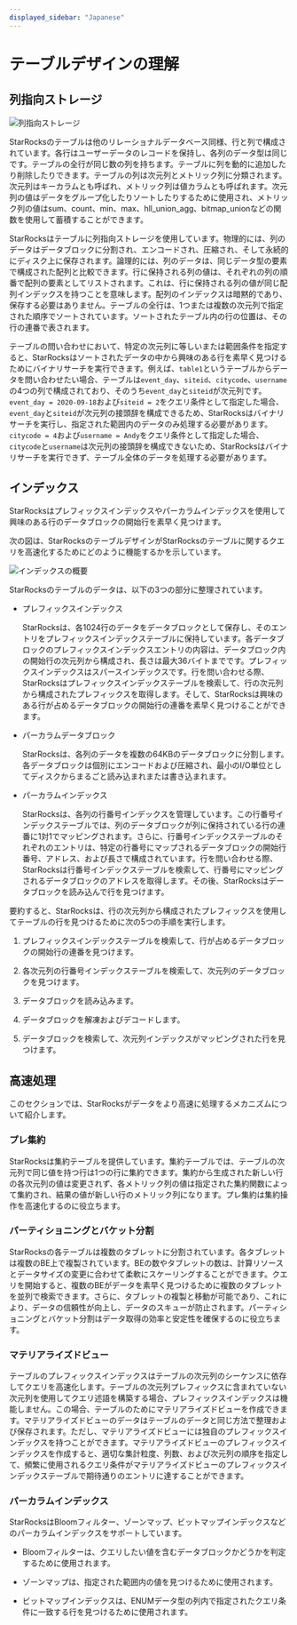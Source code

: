 ```yaml
---
displayed_sidebar: "Japanese"
---
```


# テーブルデザインの理解

## 列指向ストレージ

![列指向ストレージ](../assets/3.1-1.png)

StarRocksのテーブルは他のリレーショナルデータベース同様、行と列で構成されています。各行はユーザーデータのレコードを保持し、各列のデータ型は同じです。テーブルの全行が同じ数の列を持ちます。テーブルに列を動的に追加したり削除したりできます。テーブルの列は次元列とメトリック列に分類されます。次元列はキーカラムとも呼ばれ、メトリック列は値カラムとも呼ばれます。次元列の値はデータをグループ化したりソートしたりするために使用され、メトリック列の値はsum、count、min、max、hll_union_agg、bitmap_unionなどの関数を使用して蓄積することができます。

StarRocksはテーブルに列指向ストレージを使用しています。物理的には、列のデータはデータブロックに分割され、エンコードされ、圧縮され、そして永続的にディスク上に保存されます。論理的には、列のデータは、同じデータ型の要素で構成された配列と比較できます。行に保持される列の値は、それぞれの列の順番で配列の要素としてリストされます。これは、行に保持される列の値が同じ配列インデックスを持つことを意味します。配列のインデックスは暗黙的であり、保存する必要はありません。テーブルの全行は、1つまたは複数の次元列で指定された順序でソートされています。ソートされたテーブル内の行の位置は、その行の連番で表されます。

テーブルの問い合わせにおいて、特定の次元列に等しいまたは範囲条件を指定すると、StarRocksはソートされたデータの中から興味のある行を素早く見つけるためにバイナリサーチを実行できます。例えば、`table1`というテーブルからデータを問い合わせたい場合、テーブルは`event_day`、`siteid`、`citycode`、`username`の4つの列で構成されており、そのうち`event_day`と`siteid`が次元列です。`event_day = 2020-09-18`および`siteid = 2`をクエリ条件として指定した場合、`event_day`と`siteid`が次元列の接頭辞を構成できるため、StarRocksはバイナリサーチを実行し、指定された範囲内のデータのみ処理する必要があります。`citycode = 4`および`username = Andy`をクエリ条件として指定した場合、`citycode`と`username`は次元列の接頭辞を構成できないため、StarRocksはバイナリサーチを実行できず、テーブル全体のデータを処理する必要があります。

## インデックス

StarRocksはプレフィックスインデックスやパーカラムインデックスを使用して興味のある行のデータブロックの開始行を素早く見つけます。

次の図は、StarRocksのテーブルデザインがStarRocksのテーブルに関するクエリを高速化するためにどのように機能するかを示しています。

![インデックスの概要](../assets/3.1-2.png)

StarRocksのテーブルのデータは、以下の3つの部分に整理されています。

- プレフィックスインデックス
  
  StarRocksは、各1024行のデータをデータブロックとして保存し、そのエントリをプレフィックスインデックステーブルに保持しています。各データブロックのプレフィックスインデックスエントリの内容は、データブロック内の開始行の次元列から構成され、長さは最大36バイトまでです。プレフィックスインデックスはスパースインデックスです。行を問い合わせる際、StarRocksはプレフィックスインデックステーブルを検索して、行の次元列から構成されたプレフィックスを取得します。そして、StarRocksは興味のある行が占めるデータブロックの開始行の連番を素早く見つけることができます。

- パーカラムデータブロック
  
  StarRocksは、各列のデータを複数の64KBのデータブロックに分割します。各データブロックは個別にエンコードおよび圧縮され、最小のI/O単位としてディスクからまるごと読み込まれまたは書き込まれます。

- パーカラムインデックス

  StarRocksは、各列の行番号インデックスを管理しています。この行番号インデックステーブルでは、列のデータブロックが列に保持されている行の連番に1対1でマッピングされます。さらに、行番号インデックステーブルのそれぞれのエントリは、特定の行番号にマップされるデータブロックの開始行番号、アドレス、および長さで構成されています。行を問い合わせる際、StarRocksは行番号インデックステーブルを検索して、行番号にマッピングされるデータブロックのアドレスを取得します。その後、StarRocksはデータブロックを読み込んで行を見つけます。

要約すると、StarRocksは、行の次元列から構成されたプレフィックスを使用してテーブルの行を見つけるために次の5つの手順を実行します。

1. プレフィックスインデックステーブルを検索して、行が占めるデータブロックの開始行の連番を見つけます。

2. 各次元列の行番号インデックステーブルを検索して、次元列のデータブロックを見つけます。

3. データブロックを読み込みます。

4. データブロックを解凍およびデコードします。

5. データブロックを検索して、次元列インデックスがマッピングされた行を見つけます。

## 高速処理

このセクションでは、StarRocksがデータをより高速に処理するメカニズムについて紹介します。

### プレ集約

StarRocksは集約テーブルを提供しています。集約テーブルでは、テーブルの次元列で同じ値を持つ行は1つの行に集約できます。集約から生成された新しい行の各次元列の値は変更されず、各メトリック列の値は指定された集約関数によって集約され、結果の値が新しい行のメトリック列になります。プレ集約は集約操作を高速化するのに役立ちます。

### パーティショニングとバケット分割

StarRocksの各テーブルは複数のタブレットに分割されています。各タブレットは複数のBE上で複製されています。BEの数やタブレットの数は、計算リソースとデータサイズの変更に合わせて柔軟にスケーリングすることができます。クエリを開始すると、複数のBEがデータを素早く見つけるために複数のタブレットを並列で検索できます。さらに、タブレットの複製と移動が可能であり、これにより、データの信頼性が向上し、データのスキューが防止されます。パーティショニングとバケット分割はデータ取得の効率と安定性を確保するのに役立ちます。

### マテリアライズドビュー

テーブルのプレフィックスインデックスはテーブルの次元列のシーケンスに依存してクエリを高速化します。テーブルの次元列プレフィックスに含まれていない次元列を使用してクエリ述語を構築する場合、プレフィックスインデックスは機能しません。この場合、テーブルのためにマテリアライズドビューを作成できます。マテリアライズドビューのデータはテーブルのデータと同じ方法で整理および保存されます。ただし、マテリアライズドビューには独自のプレフィックスインデックスを持つことができます。マテリアライズドビューのプレフィックスインデックスを作成すると、適切な集計粒度、列数、および次元列の順序を指定して、頻繁に使用されるクエリ条件がマテリアライズドビューのプレフィックスインデックステーブルで期待通りのエントリに達することができます。

### パーカラムインデックス

StarRocksはBloomフィルター、ゾーンマップ、ビットマップインデックスなどのパーカラムインデックスをサポートしています。

- Bloomフィルターは、クエリしたい値を含むデータブロックかどうかを判定するために使用されます。

- ゾーンマップは、指定された範囲内の値を見つけるために使用されます。

- ビットマップインデックスは、ENUMデータ型の列内で指定されたクエリ条件に一致する行を見つけるために使用されます。